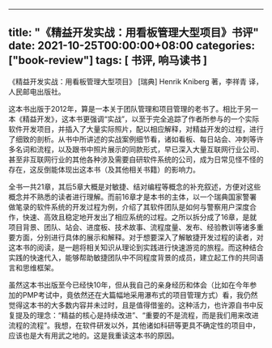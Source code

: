 
---
title: "《精益开发实战：用看板管理大型项目》书评"
date: 2021-10-25T00:00:00+08:00
categories: ["book-review"]
tags: [ 书评, 响马读书 ]
---

《精益开发实战：用看板管理大型项目》 [瑞典] Henrik Kniberg 著，李祥青 译，人民邮电出版社。

这本书出版于2012年，算是一本关于团队管理和项目管理的老书了。相比于另一本《精益开发》，这本书更强调“实战”，以至于完全追踪了作者所参与的一个实际软件开发项目，并插入了大量实际照片，配以相应解释，对精益开发的过程，进行了细致的剖析。从书中所讲述的实战案例细节看，诸如看板、每日站会、冲刺等许多名词和流程，以及跟书中照片展示的同款形式，早已深入大量互联网行业公司、甚至非互联网行业的其他各种涉及需要自研软件系统的公司，成为日常见怪不怪的存在，这反倒能体现出这本书（及其他相关书籍）的影响力。

全书一共21章，其后5章大概是对敏捷、结对编程等概念的补充叙述，方便对这些概念并不熟悉的读者进行理解。而前16章才是本书的主体，以一个瑞典国家警署做笔录的软件系统的开发过程为例，介绍了其软件团队是如何与警察用户深度合作，快速、高效且稳定地开发出了相应系统的过程。之所以拆分成了16章，是就项目背景、团队、站会、进度板、技术故事、流程度量、发布、经验教训等诸多重要方面，分别进行具体的展示和解释。对于想要深入了解敏捷开发过程的读者，对这本书的阅读，是一趟将相关知识从理论到实践进行快速游览的旅程。而这种结合实践的快速代入，能够帮助敏捷团队中不同程度背景的成员，建立起工作的共同语言和思维框架。

虽然这本书出版至今已经快10年，但从我自己的亲身经历和体会（比如在今年参加的PMP考试中，竟依然还在大篇幅地采用瀑布式的项目管理方式）看，我仍然觉得这本书的大多数内容并未过时，且是值得借鉴的。这种活力，也许源自书中反复提及的理念：“精益的核心是持续改进”、“重要的不是流程，而是我们用来改进流程的流程”。我想，在软件研发以外，其他诸如科研等更具不确定性的项目中，应该也是大有用武之地的。这是我重读这本书的原因。
